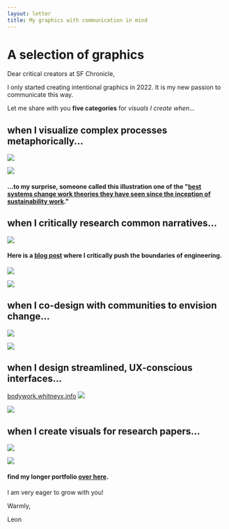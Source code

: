 ```yaml
---
layout: letter
title: My graphics with communication in mind
---
```

# A selection of graphics
Dear critical creators at SF Chronicle, 

I only started creating intentional graphics in 2022. It is my new passion to communicate this way. 

Let me share with you **five categories** for *visuals I create when*...

## when I visualize complex processes metaphorically...
![](media/MMSHealthAutopoiesis-merge-05.png)

![](media/MMSHealthAutopoiesis-merge-06.png)
#### …to my surprise, someone called this illustration one of the "[best systems change work theories they have seen since the inception of sustainability work](https://www.linkedin.com/feed/update/urn:li:activity:7191043760586207233/)." 

## when I critically research common narratives...
![](media/cleanshot_2024-07-27-at-17-48-57@2x.png)
#### Here is a [blog post](https://www.omprakash.org/blog/just-energy-hub-exploration) where I critically push the boundaries of engineering. 

![](media/cleanshot_2024-07-27-at-17-51-14@2x.png)

![](media/cleanshot_2024-07-26-at-22-21-32@2x.png)

## when I co-design with communities to envision change...
![](media/cleanshot_2024-07-28-at-12-24-06@2x.png)

![](media/cleanshot_2024-07-28-at-13-52-29@2x.png)
## when I design streamlined, UX-conscious interfaces...
[bodywork.whitneyx.info](https://bodywork.whitneyx.info/)
![](media/cleanshot_2024-07-27-at-17-45-57@2x.png)

![](media/cleanshot_2024-07-28-at-14-17-14@2x.png)
## when I create visuals for research papers...
![](media/cleanshot_2024-07-28-at-13-34-33@2x.png)

![](media/Pasted%20image%2020240726194745.png)



#### find my longer portfolio [over here](https://leonsanten.info/marbles/COLLECTION-GRAPHICS-UI/).

I am very eager to grow with you! 

Warmly, 

Leon 



